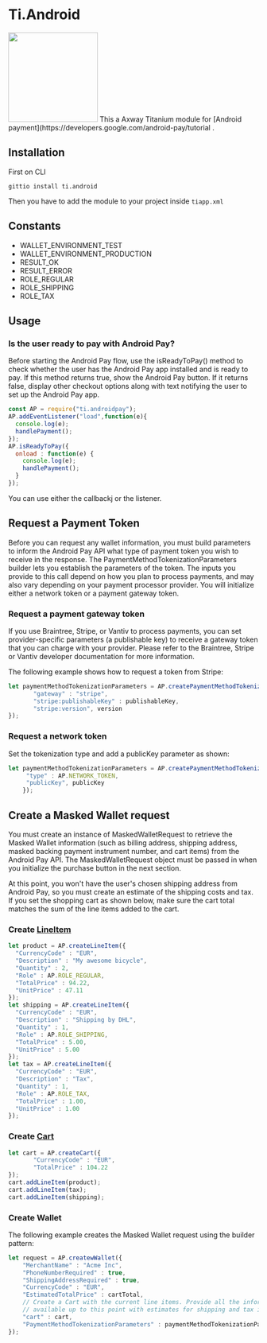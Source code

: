 # Ti.Android
<img src="https://www.clearviewfcu.org/home/fiFiles/static/images/FAQs_Android_PayLogo.png" width=180/>
This a Axway Titanium module for [Android payment](https://developers.google.com/android-pay/tutorial . 

## Installation

First on CLI
```
gittio install ti.android
```

Then you have to add the module to your project inside `tiapp.xml`
## Constants

* WALLET_ENVIRONMENT_TEST
* WALLET_ENVIRONMENT_PRODUCTION
* RESULT_OK
* RESULT_ERROR
* ROLE_REGULAR
* ROLE_SHIPPING
* ROLE_TAX


## Usage

### Is the user ready to pay with Android Pay?

Before starting the Android Pay flow, use the isReadyToPay() method to check whether the user has the Android Pay app installed and is ready to pay. If this method returns true, show the Android Pay button. If it returns false, display other checkout options along with text notifying the user to set up the Android Pay app.

```javascript
const AP = require("ti.androidpay");
AP.addEventListener("load",function(e){
  console.log(e);
  handlePayment();
});
AP.isReadyToPay({
  onload : function(e) {
    console.log(e);
    handlePayment();
  }
});
```
You can use either the callbackj or the listener.

## Request a Payment Token

Before you can request any wallet information, you must build parameters to inform the Android Pay API what type of payment token you wish to receive in the response. The PaymentMethodTokenizationParameters builder lets you establish the parameters of the token. The inputs you provide to this call depend on how you plan to process payments, and may also vary depending on your payment processor provider. You will initialize either a network token or a payment gateway token.

### Request a payment gateway token

If you use Braintree, Stripe, or Vantiv to process payments, you can set provider-specific parameters (a publishable key) to receive a gateway token that you can charge with your provider. Please refer to the Braintree, Stripe or Vantiv developer documentation for more information.

The following example shows how to request a token from Stripe:

```javascript
let paymentMethodTokenizationParameters = AP.createPaymentMethodTokenizationParameters({
       "gateway" : "stripe",  
       "stripe:publishableKey" : publishableKey,  
       "stripe:version", version
});  
 ```
### Request a network token

Set the tokenization type and add a publicKey parameter as shown:
```javascript
let paymentMethodTokenizationParameters = AP.createPaymentMethodTokenizationParameters({  
     "type" : AP.NETWORK_TOKEN,
     "publicKey", publicKey
    }); 
```    
## Create a Masked Wallet request

You must create an instance of MaskedWalletRequest to retrieve the Masked Wallet information (such as billing address, shipping address, masked backing payment instrument number, and cart items) from the Android Pay API. The MaskedWalletRequest object must be passed in when you initialize the purchase button in the next section.

At this point, you won't have the user's chosen shipping address from Android Pay, so you must create an estimate of the shipping costs and tax. If you set the shopping cart as shown below, make sure the cart total matches the sum of the line items added to the cart.


### Create [LineItem](https://developers.google.com/android/reference/com/google/android/gms/wallet/LineItem?hl=bg)

```javascript
let product = AP.createLineItem({
  "CurrencyCode" : "EUR",
  "Description" : "My awesome bicycle",
  "Quantity" : 2,
  "Role" : AP.ROLE_REGULAR,
  "TotalPrice" : 94.22,	
  "UnitPrice" : 47.11
});
let shipping = AP.createLineItem({
  "CurrencyCode" : "EUR",
  "Description" : "Shipping by DHL",
  "Quantity" : 1,
  "Role" : AP.ROLE_SHIPPING,
  "TotalPrice" : 5.00,	
  "UnitPrice" : 5.00
});
let tax = AP.createLineItem({
  "CurrencyCode" : "EUR",
  "Description" : "Tax",
  "Quantity" : 1,
  "Role" : AP.ROLE_TAX,
  "TotalPrice" : 1.00,	
  "UnitPrice" : 1.00
});
```

### Create [Cart](https://developers.google.com/android/reference/com/google/android/gms/wallet/Cart)

```javascript
let cart = AP.createCart({
       "CurrencyCode" : "EUR",
       "TotalPrice" : 104.22
});
cart.addLineItem(product);
cart.addLineItem(tax);
cart.addLineItem(shipping);
```

### Create Wallet

The following example creates the Masked Wallet request using the builder pattern:

```javascript
let request = AP.createwWallet({  
    "MerchantName" : "Acme Inc",  
    "PhoneNumberRequired" : true,  
    "ShippingAddressRequired" : true, 
    "CurrencyCode" : "EUR",  
    "EstimatedTotalPrice" : cartTotal,  
    // Create a Cart with the current line items. Provide all the information  
    // available up to this point with estimates for shipping and tax included.  
    "cart" : cart,
    "PaymentMethodTokenizationParameters" : paymentMethodTokenizationParameters
});

```
